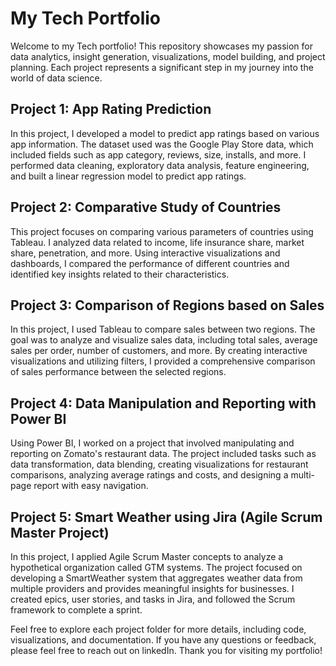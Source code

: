 # My Tech Portfolio

Welcome to my Tech portfolio! This repository showcases my passion for data analytics, insight generation, visualizations, model building, and project planning. Each project represents a significant step in my journey into the world of data science.

## Project 1: App Rating Prediction

In this project, I developed a model to predict app ratings based on various app information. The dataset used was the Google Play Store data, which included fields such as app category, reviews, size, installs, and more. I performed data cleaning, exploratory data analysis, feature engineering, and built a linear regression model to predict app ratings.

## Project 2: Comparative Study of Countries

This project focuses on comparing various parameters of countries using Tableau. I analyzed data related to income, life insurance share, market share, penetration, and more. Using interactive visualizations and dashboards, I compared the performance of different countries and identified key insights related to their characteristics.

## Project 3: Comparison of Regions based on Sales

In this project, I used Tableau to compare sales between two regions. The goal was to analyze and visualize sales data, including total sales, average sales per order, number of customers, and more. By creating interactive visualizations and utilizing filters, I provided a comprehensive comparison of sales performance between the selected regions.

## Project 4: Data Manipulation and Reporting with Power BI

Using Power BI, I worked on a project that involved manipulating and reporting on Zomato's restaurant data. The project included tasks such as data transformation, data blending, creating visualizations for restaurant comparisons, analyzing average ratings and costs, and designing a multi-page report with easy navigation.

## Project 5: Smart Weather using Jira (Agile Scrum Master Project)

In this project, I applied Agile Scrum Master concepts to analyze a hypothetical organization called GTM systems. The project focused on developing a SmartWeather system that aggregates weather data from multiple providers and provides meaningful insights for businesses. I created epics, user stories, and tasks in Jira, and followed the Scrum framework to complete a sprint.

Feel free to explore each project folder for more details, including code, visualizations, and documentation. If you have any questions or feedback, please feel free to reach out on linkedIn. Thank you for visiting my portfolio!

